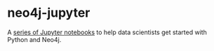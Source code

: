 # neo4j-jupyter

A [series of Jupyter notebooks](http://nicolewhite.github.io/neo4j-jupyter/main.html) to help data scientists get started with Python and Neo4j.
